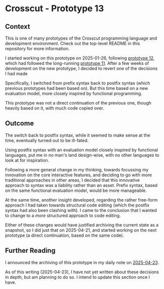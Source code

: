 # Crosscut - Prototype 13

## Context

This is one of many prototypes of the Crosscut programming language and
development environment. Check out the top-level README in this repository for
more information.

I started working on this prototype on 2025-01-26, following
[prototype 12](../12/), which had followed the long-running
[prototype 11](../11/). After a few weeks of development on the new prototype, I
decided to revert one of the decisions I had made

Specifically, I switched from prefix syntax back to postfix syntax (which
previous prototypes had been based on). But this time based on a new evaluation
model, more closely inspired by functional programming.

This prototype was not a direct continuation of the previous one, though heavily
based on it, with much code copied over.

## Outcome

The switch back to postfix syntax, while it seemed to make sense at the time,
eventually turned out to be ill-fated.

Using postfix syntax with an evaluation model closely inspired by functional
languages, put me in no man's land design-wise, with no other languages to look
at for inspiration.

Following a more general change in my thinking, towards focussing my innovation
on the core interactive features, and deciding to go with more traditional
approaches in other areas, I decided that this innovative approach to syntax was
a liability rather than an asset. Prefix syntax, based on the same functional
evaluation model, would be more manageable.

At the same time, another insight developed, regarding the rather free-form
approach I had taken towards structural code editing (which the postfix syntax
had also been clashing with). I came to the conclusion that I wanted to change
to a _more_ structured approach to code editing.

Either of these changes would have justified archiving the current state as a
snapshot, so I did just that on 2025-04-21, and started working on the next
prototype (a direct continuation, based on the same code).

## Further Reading

I announced the archiving of this prototype in my daily note on
[2025-04-23](https://www.crosscut.cc/daily/2025-04-23).

As of this writing (2025-04-23), I have not yet written about these decisions in
depth, but am planning to do so. I intend to update this section once I have.

